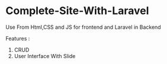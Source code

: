 # Complete-Site-With-Laravel
Use From Html,CSS and JS for frontend and Laravel in Backend

Features : 
1. CRUD
2. User Interface With Slide
